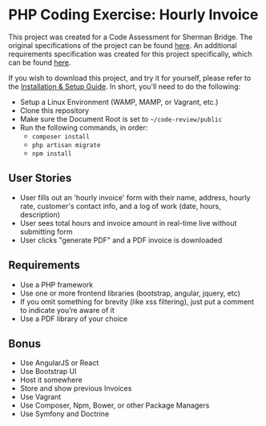# PHP Coding Exercise: Hourly Invoice

This project was created for a Code Assessment for Sherman Bridge. The original specifications of the project can be found [here](https://docs.google.com/document/d/1wcwS9DNdlEsskdxl_mhdunMpCVH1GOBi8vub_CL-RUQ). An additional requirements specification was created for this project specifically, which can be found [here](https://docs.google.com/document/d/12mR6VuzRoI2SC8Iox_C6IFCDgLEFayJFB-6mHp04Kbs).

If you wish to download this project, and try it for yourself, please refer to the [Installation & Setup Guide](https://docs.google.com/document/d/1DHfC1Ds7O3M41Gh69BTF8_xZAitTmDy6QgGZ3A6-v8E). In short, you'll need to do the following:
 - Setup a Linux Environment (WAMP, MAMP, or Vagrant, etc.)
 - Clone this repository
 - Make sure the Document Root is set to `~/code-review/public`
 - Run the following commands, in order:
    - `composer install`
    - `php artisan migrate`
    - `npm install`

## User Stories

 - User fills out an 'hourly invoice' form with their name, address, hourly rate, customer's contact info, and a log of work (date, hours, description)
 - User sees total hours and invoice amount in real-time live without submitting form
 - User clicks "generate PDF" and a PDF invoice is downloaded

## Requirements
 - Use a PHP framework
 - Use one or more frontend libraries (bootstrap, angular, jquery, etc)
 - If you omit something for brevity (like xss filtering), just put a comment to indicate you’re aware of it
 - Use a PDF library of your choice

## Bonus
 - Use AngularJS or React
 - Use Bootstrap UI
 - Host it somewhere
 - Store and show previous Invoices
 - Use Vagrant
 - Use Composer, Npm, Bower, or other Package Managers
 - Use Symfony and Doctrine
